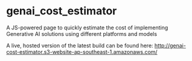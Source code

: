 # genai_cost_estimator
A JS-powered page to quickly estimate the cost of implementing Generative AI solutions using different platforms and models

A live, hosted version of the latest build can be found here: http://genai-cost-estimator.s3-website-ap-southeast-1.amazonaws.com/
